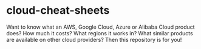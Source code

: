 # cloud-cheat-sheets
Want to know what an AWS, Google Cloud, Azure or Alibaba Cloud product does? How much it costs? What regions it works in? What similar products are available on other cloud providers? Then this repository is for you!
